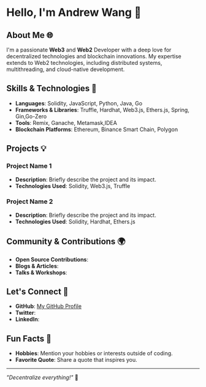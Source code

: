 # Hello, I'm Andrew Wang 👋

## About Me 🌐
I'm a passionate **Web3** and **Web2** Developer with a deep love for decentralized technologies and blockchain innovations. My expertise extends to Web2 technologies, including distributed systems, multithreading, and cloud-native development.

## Skills & Technologies 🚀
- **Languages**: Solidity, JavaScript, Python, Java, Go
- **Frameworks & Libraries**: Truffle, Hardhat, Web3.js, Ethers.js, Spring, Gin,Go-Zero
- **Tools**: Remix, Ganache, Metamask,IDEA
- **Blockchain Platforms**: Ethereum, Binance Smart Chain, Polygon

## Projects 💡
### Project Name 1
- **Description**: Briefly describe the project and its impact.
- **Technologies Used**: Solidity, Web3.js, Truffle

### Project Name 2
- **Description**: Briefly describe the project and its impact.
- **Technologies Used**: Solidity, Hardhat, Ethers.js

## Community & Contributions 🌍
- **Open Source Contributions**: 
- **Blogs & Articles**: 
- **Talks & Workshops**: 

## Let's Connect 🤝
- **GitHub**: [My GitHub Profile](https://github.com/AuroraPixel)
- **Twitter**: 
- **LinkedIn**: 
## Fun Facts 🎉
- **Hobbies**: Mention your hobbies or interests outside of coding.
- **Favorite Quote**: Share a quote that inspires you.

---
*"Decentralize everything!"* 🚀